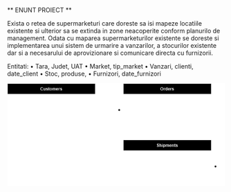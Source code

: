 ** ENUNT PROIECT **

Exista o retea de supermarketuri care doreste sa isi mapeze locatiile existente si ulterior sa se extinda in zone neacoperite conform planurilo de management. Odata cu maparea supermarketurilor existente se doreste si implementarea unui sistem de urmarire a vanzarilor, a stocurilor existente dar si a necesarului de aprovizionare si comunicare directa cu furnizorii.


Entitati:
•	Tara, Judet, UAT
•	Market, tip_market
•	Vanzari, clienti, date_client
•	Stoc, produse,
•	Furnizori, date_furnizori

![Diagrama DB](diagrame.png)
